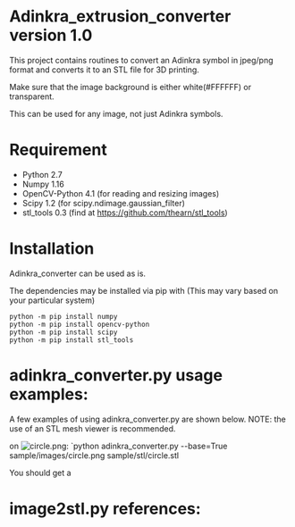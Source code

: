 # Adinkra_extrusion_converter version 1.0
This project contains routines to convert an Adinkra symbol in jpeg/png format and converts it to an STL file for 3D printing.

Make sure that the image background is either white(#FFFFFF) or transparent.

This can be used for any image, not just Adinkra symbols.

# Requirement
 - Python 2.7
 - Numpy 1.16
 - OpenCV-Python 4.1 (for reading and resizing images)
 - Scipy 1.2 (for scipy.ndimage.gaussian_filter)
 - stl_tools 0.3 (find at https://github.com/thearn/stl_tools)

# Installation
Adinkra_converter can be used as is.

The dependencies may be installed via pip with (This may vary based on your particular system)
```
python -m pip install numpy
python -m pip install opencv-python
python -m pip install scipy
python -m pip install stl_tools
```

# adinkra_converter.py usage examples:
A few examples of using adinkra_converter.py are shown below.
NOTE: the use of an STL mesh viewer is recommended.

on ![circle.png]():
`python adinkra_converter.py --base=True sample/images/circle.png sample/stl/circle.stl

You should get a 

# image2stl.py references:
